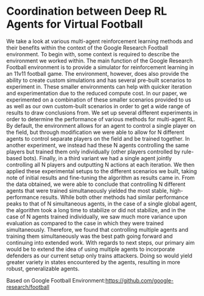 # Coordination between Deep RL Agents for Virtual Football 

We take a look at various multi-agent reinforcement learning methods and their benefits within the context of the Google Research Football environment. To begin with, some context is required to describe the environment we worked within. The main function of the Google Research Football environment is to provide a simulator for reinforcement learning in an 11v11 football game. The environment, however, does also provide the ability to create custom simulations and has several pre-built scenarios to experiment in. These smaller environments can help with quicker iteration and experimentation due to the reduced compute cost. In our paper, we experimented on a combination of these smaller scenarios provided to us as well as our own custom-built scenarios in order to get a wide range of results to draw conclusions from.
We set up several different experiments in order to determine the performance of various methods for multi-agent RL. By default, the environment allows for an agent to control a single player on the field, but through modification we were able to allow for N different agents to control separate players on the field and be trained together. In another experiment, we instead had these N agents controlling the same players but trained them only individually (other players controlled by rule-based bots). Finally, in a third variant we had a single agent jointly controlling all N players and outputting N actions at each iteration. We then applied these experimental setups to the different scenarios we built, taking note of initial results and fine-tuning the algorithm as results came in.
From the data obtained, we were able to conclude that controlling N different agents that were trained simultaneously yielded the most stable, high-performance results. While both other methods had similar performance peaks to that of N simultaneous agents, in the case of a single global agent, the algorithm took a long time to stabilize or did not stabilize, and in the case of N agents trained individually, we saw much more variance upon evaluation as compared to the case in which they were trained simultaneously. Therefore, we found that controlling multiple agents and training them simultaneously was the best path going forward and continuing into extended work.
With regards to next steps, our primary aim would be to extend the idea of using multiple agents to incorporate defenders as our current setup only trains attackers. Doing so would yield greater variety in states encountered by the agents, resulting in more robust, generalizable agents.

Based on Google Football Environment:https://github.com/google-research/football
